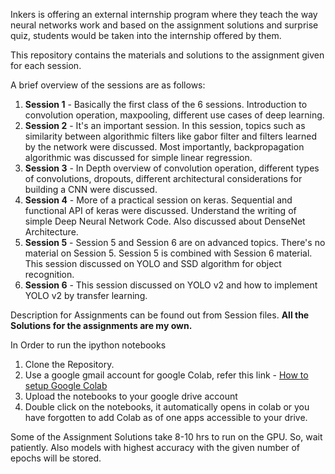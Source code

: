 Inkers is offering an external internship program where they teach the way neural networks work and based on the assignment solutions and surprise quiz, students would be taken into the internship offered by them.

This repository contains the materials and solutions to the assignment given for each session. 

A brief overview of the sessions are as follows:
1.  **Session 1** - Basically the first class of the 6 sessions. Introduction to convolution operation, maxpooling, different                     use cases of deep learning.
2.  **Session 2** - It's an important session. In this session, topics such as similarity between algorithmic filters like                         gabor filter and filters learned by the network were discussed. Most importantly, backpropagation                             algorithmic was discussed for simple linear regression.
3.  **Session 3** - In Depth overview of convolution operation, different types of convolutions, dropouts, different                               architectural considerations for building a CNN were discussed.
4.  **Session 4** - More of a practical session on keras. Sequential and functional API of keras were discussed. Understand                       the writing of simple Deep Neural Network Code. Also discussed about DenseNet Architecture.
5.  **Session 5** - Session 5 and Session 6 are on advanced topics. There's no material on Session 5. Session 5 is combined                       with Session 6 material. This session discussed on YOLO and SSD algorithm for object recognition.
6.  **Session 6** - This session discussed on YOLO v2 and how to implement YOLO v2 by transfer learning.

Description for Assignments can be found out from Session files.
**All the Solutions for the assignments are my own.**

In Order to run the ipython notebooks

1. Clone the Repository.
2. Use a google gmail account for google Colab, refer this link - [How to setup Google Colab](https://medium.com/deep-learning-turkey/google-colab-free-gpu-tutorial-e113627b9f5d)
3. Upload the notebooks to your google drive account
4. Double click on the notebooks, it automatically opens in colab or you have forgotten to add Colab as of one apps accessible    to your drive.

Some of the Assignment Solutions take 8-10 hrs to run on the GPU. So, wait patiently. Also models with highest accuracy with the given number of epochs will be stored.  
